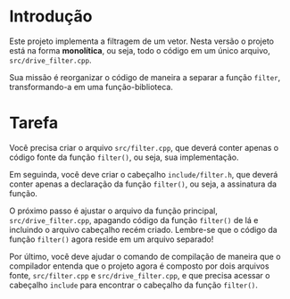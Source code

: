 # Introdução

Este projeto implementa a filtragem de um vetor.
Nesta versão o projeto está na forma **monolítica**, ou seja, todo o código
em um único arquivo, `src/drive_filter.cpp`.

Sua missão é reorganizar o código de maneira a separar a função `filter`, transformando-a em uma função-biblioteca.

# Tarefa

Você precisa criar o arquivo `src/filter.cpp`, que deverá conter apenas o código fonte da função `filter()`, ou seja, sua implementação.

Em seguinda, você deve criar o cabeçalho `include/filter.h`, que deverá conter apenas a declaração da função `filter()`, ou seja, a assinatura da função.

O próximo passo é ajustar o arquivo da função principal, `src/drive_filter.cpp`, apagando código da função `filter()` de lá e incluindo o arquivo cabeçalho recém criado.
Lembre-se que o código da função `filter()` agora reside em um arquivo separado!

Por último, você deve ajudar o comando de compilação de maneira que o compilador entenda que o projeto agora é composto por dois arquivos fonte, `src/filter.cpp` e `src/drive_filter.cpp`, e que precisa acessar o cabeçalho `include` para encontrar o cabeçalho da função `filter()`.
